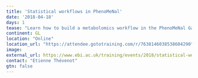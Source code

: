 ```yaml
---
title: 'Statistical workflows in PhenoMeNal'
date: '2018-04-18'
days: 1
tease: "Learn how to build a metabolomics workflow in the PhenoMeNal Galaxy in this webinar"
continent: GL
location: "Online"
location_url: "https://attendee.gototraining.com/r/7638146038538604290"
image: 
external_url: https://www.ebi.ac.uk/training/events/2018/statistical-workflows-phenomenal?platform=hootsuite
contact: "Etienne Thévenot"
gtn: false
---
```


